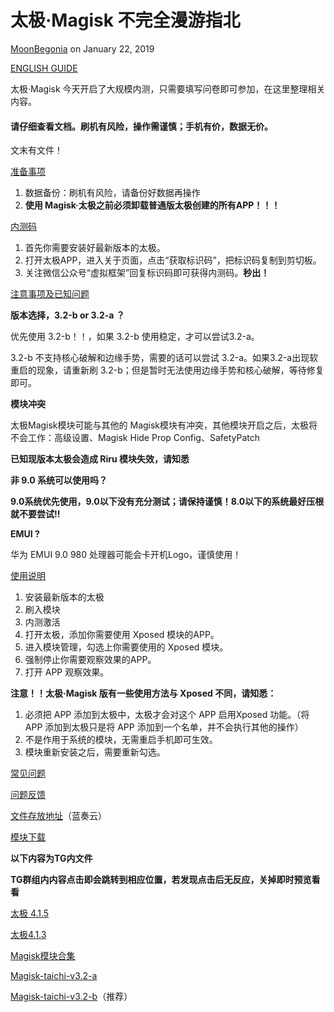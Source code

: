 # 太极·Magisk 不完全漫游指北

[MoonBegonia](https://t.me/MoonBegonia) on January 22, 2019

[ENGLISH GUIDE](https://gist.github.com/HaoyeTang/e62195c992a5e31afc52db671b602c98)

太极·Magisk 今天开启了大规模内测，只需要填写问卷即可参加，在这里整理相关内容。

#### 请仔细查看文档。刷机有风险，操作需谨慎；手机有价，数据无价。

文末有文件！

[准备事项](https://github.com/tiann/EXposed/wiki/%E5%87%86%E5%A4%87%E4%BA%8B%E9%A1%B9)

1. 数据备份：刷机有风险，请备份好数据再操作
2. **使用 Magisk·太极之前必须卸载普通版太极创建的所有APP！！！**

[内测码](https://github.com/tiann/EXposed/wiki/%E5%86%85%E6%B5%8B%E7%A0%81%E5%8F%91%E6%94%BE)

1. 首先你需要安装好最新版本的太极。
2. 打开太极APP，进入关于页面，点击“获取标识码”，把标识码复制到剪切板。
3. 关注微信公众号“虚拟框架”回复标识码即可获得内测码。**秒出！**

[注意事项及已知问题](https://github.com/tiann/EXposed/wiki/%E6%B3%A8%E6%84%8F%E4%BA%8B%E9%A1%B9%E5%92%8C%E5%B7%B2%E7%9F%A5%E9%97%AE%E9%A2%98)

**版本选择，3.2-b or 3.2-a ？**

优先使用 3.2-b！！，如果 3.2-b 使用稳定，才可以尝试3.2-a。

3.2-b 不支持核心破解和边缘手势，需要的话可以尝试 3.2-a。如果3.2-a出现软重启的现象，请重新刷 3.2-b；但是暂时无法使用边缘手势和核心破解，等待修复即可。

**模块冲突**

太极Magisk模块可能与其他的 Magisk模块有冲突，其他模块开启之后，太极将不会工作：高级设置、Magisk Hide Prop Config、SafetyPatch

**已知现版本太极会造成 Riru 模块失效，请知悉**

**非 9.0 系统可以使用吗？**

**9.0系统优先使用，9.0以下没有充分测试；请保持谨慎！8.0以下的系统最好压根就不要尝试!!**

**EMUI ?**

华为 EMUI 9.0 980 处理器可能会卡开机Logo，谨慎使用！

[使用说明](https://github.com/tiann/EXposed/wiki/%E5%A6%82%E4%BD%95%E4%BD%BF%E7%94%A8)

1. 安装最新版本的太极
2. 刷入模块
3. 内测激活
4. 打开太极，添加你需要使用 Xposed 模块的APP。
5. 进入模块管理，勾选上你需要使用的 Xposed 模块。
6. 强制停止你需要观察效果的APP。
7. 打开 APP 观察效果。

**注意！！太极·Magisk 版有一些使用方法与 Xposed 不同，请知悉：**

1. 必须把 APP 添加到太极中，太极才会对这个 APP 启用Xposed 功能。（将 APP 添加到太极只是将 APP 添加到一个名单，并不会执行其他的操作）
2. 不是作用于系统的模块，无需重启手机即可生效。
3. 模块重新安装之后，需要重新勾选。

[常见问题](https://github.com/tiann/EXposed/wiki/%E5%B8%B8%E8%A7%81%E9%97%AE%E9%A2%98)

[问题反馈](https://github.com/tiann/EXposed/issues)

[文件存放地址](https://www.lanzous.com/b567813)（蓝奏云）

[模块下载](http://43.245.220.89/plugin.json)

**以下内容为TG内文件**

**TG群组内内容点击即会跳转到相应位置，若发现点击后无反应，关掉即时预览看看**

[太极 4.1.5](https://t.me/vxp_group/101030)

[太极4.1.3](https://t.me/vxp_group/96509)

[Magisk模块合集](https://t.me/vxp_group/96625)

[Magisk-taichi-v3.2-a](https://t.me/vxp_group/97013)

[Magisk-taichi-v3.2-b](https://t.me/vxp_group/97014)（推荐）


